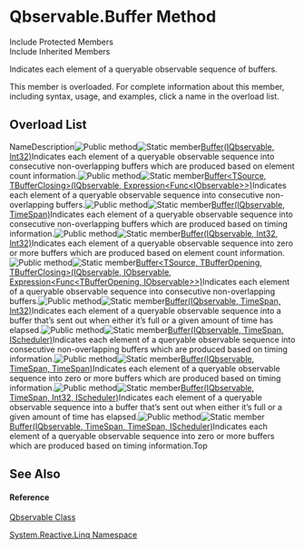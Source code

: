 # Qbservable.Buffer Method

Include Protected Members  
Include Inherited Members

Indicates each element of a queryable observable sequence of buffers.

This member is overloaded. For complete information about this member, including syntax, usage, and examples, click a name in the overload list.

## Overload List

NameDescription![Public method](images\Hh303103.pubmethod(en-us,VS.103).gif "Public method")![Static member](images\Hh244319.static(en-us,VS.103).gif "Static member")[Buffer<TSource>(IQbservable<TSource>, Int32)](https://msdn.microsoft.com/en-us/library/m:system.reactive.linq.qbservable.buffer%60%601(system.reactive.linq.iqbservable%7b%60%600%7d%2csystem.int32)(v=VS.103))Indicates each element of a queryable observable sequence into consecutive non-overlapping buffers which are produced based on element count information.![Public method](images\Hh303103.pubmethod(en-us,VS.103).gif "Public method")![Static member](images\Hh244319.static(en-us,VS.103).gif "Static member")[Buffer<TSource, TBufferClosing>(IQbservable<TSource>, Expression<Func<IObservable<TBufferClosing>>>)](https://msdn.microsoft.com/en-us/library/m:system.reactive.linq.qbservable.buffer%60%602(system.reactive.linq.iqbservable%7b%60%600%7d%2csystem.linq.expressions.expression%7bsystem.func%7bsystem.iobservable%7b%60%601%7d%7d%7d)(v=VS.103))Indicates each element of a queryable observable sequence into consecutive non-overlapping buffers.![Public method](images\Hh303103.pubmethod(en-us,VS.103).gif "Public method")![Static member](images\Hh244319.static(en-us,VS.103).gif "Static member")[Buffer<TSource>(IQbservable<TSource>, TimeSpan)](https://msdn.microsoft.com/en-us/library/m:system.reactive.linq.qbservable.buffer%60%601(system.reactive.linq.iqbservable%7b%60%600%7d%2csystem.timespan)(v=VS.103))Indicates each element of a queryable observable sequence into consecutive non-overlapping buffers which are produced based on timing information.![Public method](images\Hh303103.pubmethod(en-us,VS.103).gif "Public method")![Static member](images\Hh244319.static(en-us,VS.103).gif "Static member")[Buffer<TSource>(IQbservable<TSource>, Int32, Int32)](https://msdn.microsoft.com/en-us/library/m:system.reactive.linq.qbservable.buffer%60%601(system.reactive.linq.iqbservable%7b%60%600%7d%2csystem.int32%2csystem.int32)(v=VS.103))Indicates each element of a queryable observable sequence into zero or more buffers which are produced based on element count information.![Public method](images\Hh303103.pubmethod(en-us,VS.103).gif "Public method")![Static member](images\Hh244319.static(en-us,VS.103).gif "Static member")[Buffer<TSource, TBufferOpening, TBufferClosing>(IQbservable<TSource>, IObservable<TBufferOpening>, Expression<Func<TBufferOpening, IObservable<TBufferClosing>>>)](https://msdn.microsoft.com/en-us/library/m:system.reactive.linq.qbservable.buffer%60%603(system.reactive.linq.iqbservable%7b%60%600%7d%2csystem.iobservable%7b%60%601%7d%2csystem.linq.expressions.expression%7bsystem.func%7b%60%601%2csystem.iobservable%7b%60%602%7d%7d%7d)(v=VS.103))Indicates each element of a queryable observable sequence into consecutive non-overlapping buffers.![Public method](images\Hh303103.pubmethod(en-us,VS.103).gif "Public method")![Static member](images\Hh244319.static(en-us,VS.103).gif "Static member")[Buffer<TSource>(IQbservable<TSource>, TimeSpan, Int32)](https://msdn.microsoft.com/en-us/library/m:system.reactive.linq.qbservable.buffer%60%601(system.reactive.linq.iqbservable%7b%60%600%7d%2csystem.timespan%2csystem.int32)(v=VS.103))Indicates each element of a queryable observable sequence into a buffer that’s sent out when either it’s full or a given amount of time has elapsed.![Public method](images\Hh303103.pubmethod(en-us,VS.103).gif "Public method")![Static member](images\Hh244319.static(en-us,VS.103).gif "Static member")[Buffer<TSource>(IQbservable<TSource>, TimeSpan, IScheduler)](https://msdn.microsoft.com/en-us/library/m:system.reactive.linq.qbservable.buffer%60%601(system.reactive.linq.iqbservable%7b%60%600%7d%2csystem.timespan%2csystem.reactive.concurrency.ischeduler)(v=VS.103))Indicates each element of a queryable observable sequence into consecutive non-overlapping buffers which are produced based on timing information.![Public method](images\Hh303103.pubmethod(en-us,VS.103).gif "Public method")![Static member](images\Hh244319.static(en-us,VS.103).gif "Static member")[Buffer<TSource>(IQbservable<TSource>, TimeSpan, TimeSpan)](https://msdn.microsoft.com/en-us/library/m:system.reactive.linq.qbservable.buffer%60%601(system.reactive.linq.iqbservable%7b%60%600%7d%2csystem.timespan%2csystem.timespan)(v=VS.103))Indicates each element of a queryable observable sequence into zero or more buffers which are produced based on timing information.![Public method](images\Hh303103.pubmethod(en-us,VS.103).gif "Public method")![Static member](images\Hh244319.static(en-us,VS.103).gif "Static member")[Buffer<TSource>(IQbservable<TSource>, TimeSpan, Int32, IScheduler)](https://msdn.microsoft.com/en-us/library/m:system.reactive.linq.qbservable.buffer%60%601(system.reactive.linq.iqbservable%7b%60%600%7d%2csystem.timespan%2csystem.int32%2csystem.reactive.concurrency.ischeduler)(v=VS.103))Indicates each element of a queryable observable sequence into a buffer that’s sent out when either it’s full or a given amount of time has elapsed.![Public method](images\Hh303103.pubmethod(en-us,VS.103).gif "Public method")![Static member](images\Hh244319.static(en-us,VS.103).gif "Static member")[Buffer<TSource>(IQbservable<TSource>, TimeSpan, TimeSpan, IScheduler)](https://msdn.microsoft.com/en-us/library/m:system.reactive.linq.qbservable.buffer%60%601(system.reactive.linq.iqbservable%7b%60%600%7d%2csystem.timespan%2csystem.timespan%2csystem.reactive.concurrency.ischeduler)(v=VS.103))Indicates each element of a queryable observable sequence into zero or more buffers which are produced based on timing information.Top

## See Also

#### Reference

[Qbservable Class](Qbservable\Qbservable.md)

[System.Reactive.Linq Namespace](System.Reactive.Linq\System.Reactive.Linq.md)




